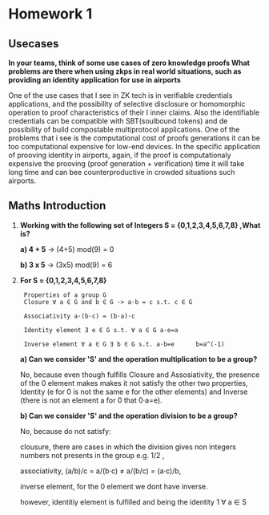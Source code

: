 # Homework 1
## Usecases
**In your teams, think of some use cases of zero knowledge proofs What problems are there when using zkps in real world situations, such as providing an identity application for use in airports**

One of the use cases that I see in ZK tech is in verifiable credentials applications, and the possibility of selective disclosure or homomorphic operation to proof characteristics of their I inner claims. Also the identifiable credentials can be compatible with SBT(soulbound tokens) and de possibility of build compostable multiprotocol applications. One of the problems that i see is the computational cost of proofs generations it can be too computational expensive for low-end devices. In the specific application of prooving identity in airports, again, if the proof is computationaly expensive the prooving (proof generation + verification) time it will take long time and can bee counterproductive in crowded situations such airports.

## Maths Introduction

1. **Working with the following set of Integers S = {0,1,2,3,4,5,6,7,8} ,What is?**

	**a) 4 + 5** -> (4+5) mod(9) = 0 
	
	**b) 3 x 5** -> (3x5) mod(9) = 6
	
	
2. **For S = {0,1,2,3,4,5,6,7,8}**

		Properties of a group G
		Closure ∀ a ∈ G and b ∈ G -> a·b = c s.t. c ∈ G
	
		Associativity a·(b·c) = (b·a)·c 
	
		Identity element ∃ e ∈ G s.t. ∀ a ∈ G a·e=a
	
		Inverse element ∀ a ∈ G ∃ b ∈ G s.t. a·b=e		b=a^(-1) 
		

	**a) Can we consider 'S' and the operation multiplication to be a group?**
	
	No, because even though fulfills Closure and Assosiativity, the presence of the 0 element makes makes it not satisfy the other two properties, Identity (e for 0 is not the same e for the other elements) and Inverse (there is not an element a for 0 that 0·a=e).
	

	**b) Can we consider 'S' and the operation division to be a group?**
	
	No, because do not satisfy: 
	
	clousure, there are cases in which the division gives non integers numbers not presents in the group e.g. 1/2 ,
	
	associativity, (a/b)/c = a/(b·c) ≠ a/(b/c) = (a·c)/b,
	
	inverse element, for the 0 element we dont have inverse.
	
	however, identitiy element is fulfilled and being the identity 1 ∀ a ∈ S 
	
	
	
	
	
	
	
	
	
	
	
	
